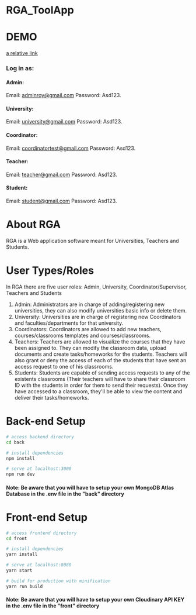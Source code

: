 # RGA_ToolApp
# DEMO 
[a relative link](https://rga-app.herokuapp.com/)

### Log in as: 

#### Admin:
Email: adminroy@gmail.com
Password: Asd123.

#### University:
Email: university@gmail.com
Password: Asd123.

#### Coordinator:
Email: coordinatortest@gmail.com
Password: Asd123.

#### Teacher:
Email: teacher@gmail.com
Password: Asd123.

#### Student:
Email: student@gmail.com
Password: Asd123.


# About RGA
RGA is a Web application software meant for Universities, Teachers and Students.

# User Types/Roles
In RGA there are five user roles: Admin, University, Coordinator/Supervisor, Teachers and Students

1. Admin: Administrators are in charge of adding/registering new universities, they can also modify universities basic info or delete them. 
2. University: Universities are in charge of registering new Coordinators and faculties/departments for that university.
3. Coordinators: Coordinators are allowed to add new teachers, courses/classrooms templates and courses/classrooms.
4. Teachers: Teachers are allowed to visualize the courses that they have been assigned to. They can modify the classroom data, upload documents and create tasks/homeworks for the students. Teachers will also grant or deny the access of each of the students that have sent an access request to one of his classrooms.
5. Students: Students are capable of sending access requests to any of the existents classrooms (Their teachers will have to share their classroom ID with the students in order for them to send their requests). Once they have accessed to a classroom, they'll be able to view the content and deliver their tasks/homeworks.  


# Back-end Setup

``` bash
# access backend directory
cd back

# install dependencies
npm install

# serve at localhost:3000
npm run dev


``` 
#### Note: Be aware that you will have to setup your own MongoDB Atlas Database in the .env file in the "back" directory


# Front-end Setup

``` bash
# access frontend directory
cd front

# install dependencies
yarn install

# serve at localhost:8080
yarn start

# build for production with minification
yarn run build

``` 
#### Note: Be aware that you will have to setup your own Cloudinary API KEY  in the .env file in the "front" directory

